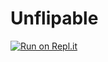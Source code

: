 # Unflipable
[![Run on Repl.it](https://repl.it/badge/github/SNWR4/Unflipable)](https://repl.it/github/SNWR4/Unflipable)